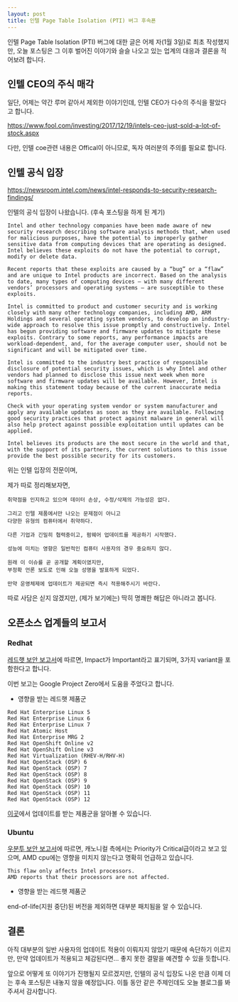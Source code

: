 ```yaml
---
layout: post
title: 인텔 Page Table Isolation (PTI) 버그 후속푠
---
```


인텔 Page Table Isolation (PTI) 버그에 대한 글은 어제 자(1월 3일)로 최초 작성했지만, 오늘 포스팅은 그 이후 벌어진 이야기와 슬슬 나오고 있는 업계의 대응과 결론을 적어보려 합니다.

## 인텔 CEO의 주식 매각

일단, 어제는 약간 루머 같아서 제외한 이야기인데, 인텔 CEO가 다수의 주식을 팔았다고 합니다.

https://www.fool.com/investing/2017/12/19/intels-ceo-just-sold-a-lot-of-stock.aspx


다만, 인텔 coe관련 내용은 Offical이 아니므로, 독자 여러분의 주의를 필요로 합니다.

## 인텔 공식 입장

https://newsroom.intel.com/news/intel-responds-to-security-research-findings/

인텔의 공식 입장이 나왔습니다.
(후속 포스팅을 하게 된 계기)

```
Intel and other technology companies have been made aware of new security research describing software analysis methods that, when used for malicious purposes, have the potential to improperly gather sensitive data from computing devices that are operating as designed. Intel believes these exploits do not have the potential to corrupt, modify or delete data.

Recent reports that these exploits are caused by a “bug” or a “flaw” and are unique to Intel products are incorrect. Based on the analysis to date, many types of computing devices — with many different vendors’ processors and operating systems — are susceptible to these exploits.

Intel is committed to product and customer security and is working closely with many other technology companies, including AMD, ARM Holdings and several operating system vendors, to develop an industry-wide approach to resolve this issue promptly and constructively. Intel has begun providing software and firmware updates to mitigate these exploits. Contrary to some reports, any performance impacts are workload-dependent, and, for the average computer user, should not be significant and will be mitigated over time.

Intel is committed to the industry best practice of responsible disclosure of potential security issues, which is why Intel and other vendors had planned to disclose this issue next week when more software and firmware updates will be available. However, Intel is making this statement today because of the current inaccurate media reports.

Check with your operating system vendor or system manufacturer and apply any available updates as soon as they are available. Following good security practices that protect against malware in general will also help protect against possible exploitation until updates can be applied.

Intel believes its products are the most secure in the world and that, with the support of its partners, the current solutions to this issue provide the best possible security for its customers.
```

위는 인텔 입장의 전문이며,

제가 따로 정리해보자면,
```
취약점을 인지하고 있으며 데이터 손상, 수정/삭제의 가능성은 없다.

그리고 인텔 제품에서만 나오는 문제점이 아니고 
다양한 유형의 컴퓨터에서 취약하다.

다른 기업과 긴밀히 협력중이고, 펌웨어 업데이트를 제공하기 시작했다.

성능에 미치는 영향은 일반적인 컴퓨터 사용자의 경우 중요하지 않다.

원래 이 이슈를 곧 공개할 계획이였지만, 
부정확 언론 보도로 인해 오늘 성명을 발표하게 되었다.

만약 운영체제에 업데이트가 제공되면 즉시 적용해주시기 바란다.
```

따로 사담은 싣지 않겠지만, (제가 보기에는) 딱히 명쾌한 해답은 아니라고 봅니다.

## 오픈소스 업계들의 보고서

### Redhat

[레드햇 보안 보고서](https://access.redhat.com/security/vulnerabilities/speculativeexecution)에 따르면,
Impact가 Important라고 표기되며, 3가지 variant을 포함한다고 합니다.

이번 보고는 Google Project Zero에서 도움을 주었다고 합니다.

* 영향을 받는 레드햇 제품군

```
Red Hat Enterprise Linux 5
Red Hat Enterprise Linux 6
Red Hat Enterprise Linux 7
Red Hat Atomic Host
Red Hat Enterprise MRG 2
Red Hat OpenShift Online v2
Red Hat OpenShift Online v3
Red Hat Virtualization (RHEV-H/RHV-H)
Red Hat OpenStack (OSP) 6
Red Hat OpenStack (OSP) 7
Red Hat OpenStack (OSP) 8
Red Hat OpenStack (OSP) 9
Red Hat OpenStack (OSP) 10
Red Hat OpenStack (OSP) 11
Red Hat OpenStack (OSP) 12
```

[이곳](https://access.redhat.com/security/vulnerabilities/speculativeexecution)에서 업데이트를 받는 제품군을 알아볼 수 있습니다.

### Ubuntu

[우분투 보안 보고서](https://people.canonical.com/~ubuntu-security/cve/2017/CVE-2017-5754.html)에 따르면, 캐노니컬 측에서는 Priority가 Critical급이라고 보고 있으며, AMD cpu에는 영향을 미치지 않는다고 명확히 언급하고 있습니다.

```
This flaw only affects Intel processors. 
AMD reports that their processors are not affected.
```

* 영향을 받는 레드햇 제품군

end-of-life(지원 중단)된 버전을 제외하면 대부분 패치됨을 알 수 있습니다.


## 결론

아직 대부분의 일반 사용자의 업데이트 적용이 이뤄지지 않았기 때문에 속단하기 이르지만, 만약 업데이트가 적용되고 체감된다면... 좋지 못한 결말을 예견할 수 있을 듯합니다.

앞으로 어떻게 또 이야기가 진행될지 모르겠지만, 인텔의 공식 입장도 나온 만큼 이제 더는  후속 포스팅은 내놓지 않을 예정입니다.
이틀 동안 같은 주제인데도 오늘 블로그를 봐주셔서 감사합니다.